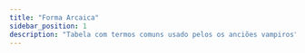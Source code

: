 ```yaml
---
title: "Forma Arcaica"
sidebar_position: 1
description: "Tabela com termos comuns usado pelos os anciões vampiros"
---
```


